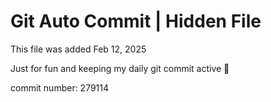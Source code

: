 # Git Auto Commit | Hidden File

This file was added Feb 12, 2025

Just for fun and keeping my daily git commit active 🤪

commit number: 279114
